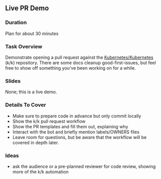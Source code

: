 ## Live PR Demo

### Duration

Plan for about 30 minutes

### Task Overview

Demonstrate opening a pull request against the [Kubernetes/Kubernetes](https://git.k8s.io/kubernetes) (k/k) repository. There are some docs cleanup good-first-issues, but feel free to show off something you've been working on for a while.

### Slides

None; this is a live demo.

### Details To Cover 

- Make sure to prepare code in advance but only commit locally
- Show the k/k pull request workflow
- Show the PR templates and fill them out, explaining why
- Interact with the bot and briefly mention labels/OWNERS files
- Leave room for questions, but be aware that the workflow will be covered in depth later.

### Ideas
- ask the audience or a pre-planned reviewer for code review, showing more of the k/k automation
